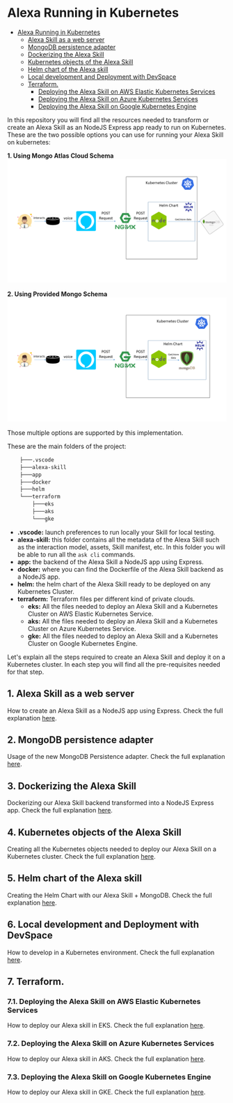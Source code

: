 # Alexa Running in Kubernetes

<!-- TOC -->

- [Alexa Running in Kubernetes](#alexa-running-in-kubernetes)
    - [Alexa Skill as a web server](#alexa-skill-as-a-web-server)
    - [MongoDB persistence adapter](#mongodb-persistence-adapter)
    - [Dockerizing the Alexa Skill](#dockerizing-the-alexa-skill)
    - [Kubernetes objects of the Alexa Skill](#kubernetes-objects-of-the-alexa-skill)
    - [Helm chart of the Alexa skill](#helm-chart-of-the-alexa-skill)
    - [Local development and Deployment with DevSpace](#local-development-and-deployment-with-devspace)
    - [Terraform.](#terraform)
        - [Deploying the Alexa Skill on AWS Elastic Kubernetes Services](#deploying-the-alexa-skill-on-aws-elastic-kubernetes-services)
        - [Deploying the Alexa Skill on Azure Kubernetes Services](#deploying-the-alexa-skill-on-azure-kubernetes-services)
        - [Deploying the Alexa Skill on Google Kubernetes Engine](#deploying-the-alexa-skill-on-google-kubernetes-engine)

<!-- /TOC -->

In this repository you will find all the resources needed to transform or create an Alexa Skill as an NodeJS Express app ready to run on Kubernetes.
These are the two possible options you can use for running your Alexa Skill on kubernetes:

**1. Using Mongo Atlas Cloud Schema**
![image](img/atlas.png)

**2. Using Provided Mongo Schema**
![image](img/provided.png)

Those multiple options are supported by this implementation.

These are the main folders of the project:

```bash
    ├───.vscode
    ├───alexa-skill
    ├───app
    ├───docker
    ├───helm
    └───terraform
        ├───eks
        ├───aks
        └───gke
```

* **.vscode:** launch preferences to run locally your Skill for local testing.
* **alexa-skill:** this folder contains all the metadata of the Alexa Skill such as the interaction model, assets, Skill manifest, etc. In this folder you will be able to run all the `ask cli` commands.
* **app:** the backend of the Alexa Skill a NodeJS app using Express.
* **docker:** where you can find the Dockerfile of the Alexa Skill backend as a NodeJS app.
* **helm:** the helm chart of the Alexa Skill ready to be deployed on any Kubernetes Cluster.
* **terraform:** Terraform files per different kind of private clouds.
  * **eks:** All the files needed to deploy an Alexa Skill and a Kubernetes Cluster on AWS Elastic Kubernetes Service.
  * **aks:** All the files needed to deploy an Alexa Skill and a Kubernetes Cluster on Azure Kubernetes Service.
  * **gke:** All the files needed to deploy an Alexa Skill and a Kubernetes Cluster on Google Kubernetes Engine.


Let's explain all the steps required to create an Alexa Skill and deploy it on a Kubernetes cluster.
In each step you will find all the pre-requisites needed for that step.

## 1. Alexa Skill as a web server

How to create an Alexa Skill as a NodeJS app using Express. Check the full explanation [here](docs/WEBSERVER.md).

## 2. MongoDB persistence adapter

Usage of the new MongoDB Persistence adapter. Check the full explanation [here](https://github.com/xavidop/ask-sdk-mongodb-persistence-adapter).

## 3. Dockerizing the Alexa Skill

Dockerizing our Alexa Skill backend transformed into a NodeJS Express app. Check the full explanation [here](docs/DOCKER.md).

## 4. Kubernetes objects of the Alexa Skill

Creating all the Kubernetes objects needed to deploy our Alexa Skill on a Kubernetes cluster. Check the full explanation [here](docs/KUBERNETES.md).

## 5. Helm chart of the Alexa skill

Creating the Helm Chart with our Alexa Skill + MongoDB. Check the full explanation [here](docs/HELM.md).
## 6. Local development and Deployment with DevSpace

How to develop in a Kubernetes environment. Check the full explanation [here](docs/LOCAL_DEVELOPMENT_DEPLOYMENT.md).

## 7. Terraform.

### 7.1. Deploying the Alexa Skill on AWS Elastic Kubernetes Services

How to deploy our Alexa skill in EKS. Check the full explanation [here](docs/TERRAFORM_EKS.md).

### 7.2. Deploying the Alexa Skill on Azure Kubernetes Services

How to deploy our Alexa skill in AKS. Check the full explanation [here](docs/TERRAFORM_AKS.md).

### 7.3. Deploying the Alexa Skill on Google Kubernetes Engine

How to deploy our Alexa skill in GKE. Check the full explanation [here](docs/TERRAFORM_GKE.md).

